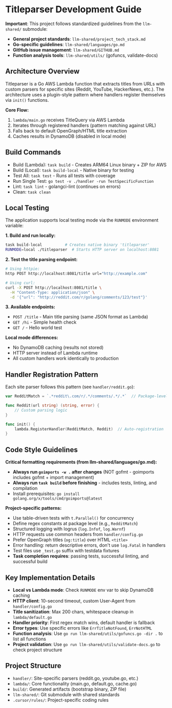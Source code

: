 # Titleparser Development Guide

**Important**: This project follows standardized guidelines from the `llm-shared/` submodule:

- **General project standards**: `llm-shared/project_tech_stack.md`
- **Go-specific guidelines**: `llm-shared/languages/go.md`
- **GitHub issue management**: `llm-shared/GITHUB.md`
- **Function analysis tools**: `llm-shared/utils/` (gofuncs, validate-docs)

## Architecture Overview

Titleparser is a Go AWS Lambda function that extracts titles from URLs with custom parsers for specific sites (Reddit, YouTube, HackerNews, etc.). The architecture uses a plugin-style pattern where handlers register themselves via `init()` functions.

**Core Flow:**

1. `lambda/main.go` receives TitleQuery via AWS Lambda
2. Iterates through registered handlers (pattern matching against URL)
3. Falls back to default OpenGraph/HTML title extraction
4. Caches results in DynamoDB (disabled in local mode)

## Build Commands

- Build (Lambda): `task build` - Creates ARM64 Linux binary + ZIP for AWS
- Build (Local): `task build-local` - Native binary for testing
- Test All: `task test` - Runs all tests with coverage
- Run Single Test: `go test -v ./handler -run TestSpecificFunction`
- Lint: `task lint` - golangci-lint (continues on errors)
- Clean: `task clean`

## Local Testing

The application supports local testing mode via the `RUNMODE` environment variable:

**1. Build and run locally:**

```bash
task build-local          # Creates native binary 'titleparser'
RUNMODE=local ./titleparser  # Starts HTTP server on localhost:8081
```

**2. Test the title parsing endpoint:**

```bash
# Using httpie:
http POST http://localhost:8081/title url="http://example.com"

# Using curl:
curl -X POST http://localhost:8081/title \
  -H "Content-Type: application/json" \
  -d '{"url": "http://reddit.com/r/golang/comments/123/test"}'
```

**3. Available endpoints:**

- `POST /title` - Main title parsing (same JSON format as Lambda)
- `GET /hi` - Simple health check
- `GET /` - Hello world test

**Local mode differences:**

- No DynamoDB caching (results not stored)
- HTTP server instead of Lambda runtime
- All custom handlers work identically to production

## Handler Registration Pattern

Each site parser follows this pattern (see `handler/reddit.go`):

```go
var RedditMatch = `.*reddit\.com/r/.*/comments/.*/.*`  // Package-level regex

func Reddit(url string) (string, error) {
    // Custom parsing logic
}

func init() {
    lambda.RegisterHandler(RedditMatch, Reddit)  // Auto-registration
}
```

## Code Style Guidelines

**Critical formatting requirements (from llm-shared/languages/go.md):**

- **Always run `goimports -w .` after changes** (NOT gofmt - goimports includes gofmt + import management)
- **Always run `task build` before finishing** - includes tests, linting, and compilation
- Install prerequisites: `go install golang.org/x/tools/cmd/goimports@latest`

**Project-specific patterns:**

- Use table-driven tests with `t.Parallel()` for concurrency
- Define regex constants at package level (e.g., `RedditMatch`)
- Structured logging with logrus (`log.Infof`, `log.Warnf`)
- HTTP requests use common headers from `handler/config.go`
- Prefer OpenGraph titles (`og:title`) over HTML `<title>`
- Error handling: return descriptive errors, don't use `log.Fatal` in handlers
- Test files use `_test.go` suffix with testdata fixtures
- **Task completion requires**: passing tests, successful linting, and successful build

## Key Implementation Details

- **Local vs Lambda mode**: Check `RUNMODE` env var to skip DynamoDB caching
- **HTTP client**: 10-second timeout, custom User-Agent from `handler/config.go`
- **Title sanitization**: Max 200 chars, whitespace cleanup in `lambda/default.go`
- **Handler priority**: First regex match wins, default handler is fallback
- **Error types**: Use specific errors like `ErrTitleNotFound`, `ErrNotHTML`
- **Function analysis**: Use `go run llm-shared/utils/gofuncs.go -dir .` to list all functions
- **Project validation**: Use `go run llm-shared/utils/validate-docs.go` to check project structure

## Project Structure

- `handler/`: Site-specific parsers (reddit.go, youtube.go, etc.)
- `lambda/`: Core functionality (main.go, default.go, cache.go)
- `build/`: Generated artifacts (bootstrap binary, ZIP file)
- `llm-shared/`: Git submodule with shared standards
- `.cursor/rules/`: Project-specific coding rules
